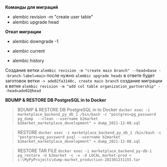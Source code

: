 **Команды для миграций**

- alembic revision -m "create user table"
- alembic upgrade head

**Откат миграции**
- alembic downgrade -1

- alembic current
- alembic history

Создание ветки
`alembic revision -m "create main branch" --head=base --branch-label=main` 
после нужно
`alembic upgrade heads`
в ответе будет заготовок ветки `-> ade02fa3140c, create main branch` 
создание миграции в ветке
`alembic revision -m "add col table organization_partnership" --head=ade02@head`

**ВDUMP & RESTORE DB PostgreSQL in to Docker**
> ВDUMP & RESTORE DB PostgreSQL in to Docker
`docker exec -i marketplace_backend_py_db_1 /bin/bash -c "postgres=pg_password pg_dump  --clean --username b2market b2market_marketplace_development" > dump_2021-12-08.sql`

> RESTORE
`docker exec -i marketplace_backend_py_db_1 /bin/bash -c "postgres=pg_password psql --username b2market b2market_marketplace_development" < dump_2021-12-08.sql`

> RESTORE TAR FILE
`docker exec -i marketplace_backend_py-db-1 pg_restore -U b2market -c -v -d LOCAL_market-prod < c:\MyPyProjects\dump-market_production-202301231155.tar`